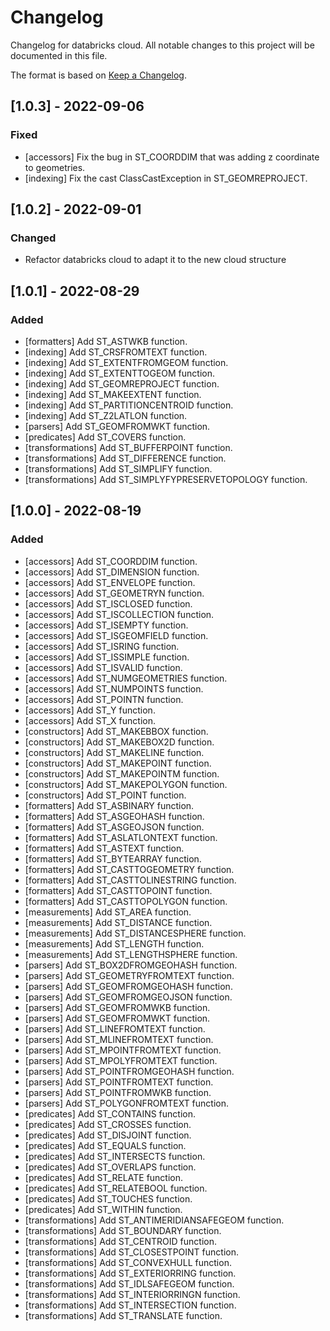 # Changelog

Changelog for databricks cloud. All notable changes to this project will be documented in this file.

The format is based on [Keep a Changelog](https://keepachangelog.com/en/1.0.0/).

## [1.0.3] - 2022-09-06

### Fixed

- [accessors] Fix the bug in ST_COORDDIM that was adding z coordinate to geometries.
- [indexing] Fix the cast ClassCastException in ST_GEOMREPROJECT.

## [1.0.2] - 2022-09-01

### Changed

- Refactor databricks cloud to adapt it to the new cloud structure

## [1.0.1] - 2022-08-29

### Added

- [formatters] Add ST_ASTWKB function.
- [indexing] Add ST_CRSFROMTEXT function.
- [indexing] Add ST_EXTENTFROMGEOM function.
- [indexing] Add ST_EXTENTTOGEOM function.
- [indexing] Add ST_GEOMREPROJECT function.
- [indexing] Add ST_MAKEEXTENT function.
- [indexing] Add ST_PARTITIONCENTROID function.
- [indexing] Add ST_Z2LATLON function.
- [parsers] Add ST_GEOMFROMWKT function.
- [predicates] Add ST_COVERS function.
- [transformations] Add ST_BUFFERPOINT function.
- [transformations] Add ST_DIFFERENCE function.
- [transformations] Add ST_SIMPLIFY function.
- [transformations] Add ST_SIMPLYFYPRESERVETOPOLOGY function.

## [1.0.0] - 2022-08-19

### Added

- [accessors] Add ST_COORDDIM function.
- [accessors] Add ST_DIMENSION function.
- [accessors] Add ST_ENVELOPE function.
- [accessors] Add ST_GEOMETRYN function.
- [accessors] Add ST_ISCLOSED function.
- [accessors] Add ST_ISCOLLECTION function.
- [accessors] Add ST_ISEMPTY function.
- [accessors] Add ST_ISGEOMFIELD function.
- [accessors] Add ST_ISRING function.
- [accessors] Add ST_ISSIMPLE function.
- [accessors] Add ST_ISVALID function.
- [accessors] Add ST_NUMGEOMETRIES function.
- [accessors] Add ST_NUMPOINTS function.
- [accessors] Add ST_POINTN function.
- [accessors] Add ST_Y function.
- [accessors] Add ST_X function.
- [constructors] Add ST_MAKEBBOX function.
- [constructors] Add ST_MAKEBOX2D function.
- [constructors] Add ST_MAKELINE function.
- [constructors] Add ST_MAKEPOINT function.
- [constructors] Add ST_MAKEPOINTM function.
- [constructors] Add ST_MAKEPOLYGON function.
- [constructors] Add ST_POINT function.
- [formatters] Add ST_ASBINARY function.
- [formatters] Add ST_ASGEOHASH function.
- [formatters] Add ST_ASGEOJSON function.
- [formatters] Add ST_ASLATLONTEXT function.
- [formatters] Add ST_ASTEXT function.
- [formatters] Add ST_BYTEARRAY function.
- [formatters] Add ST_CASTTOGEOMETRY function.
- [formatters] Add ST_CASTTOLINESTRING function.
- [formatters] Add ST_CASTTOPOINT function.
- [formatters] Add ST_CASTTOPOLYGON function.
- [measurements] Add ST_AREA function.
- [measurements] Add ST_DISTANCE function.
- [measurements] Add ST_DISTANCESPHERE function.
- [measurements] Add ST_LENGTH function.
- [measurements] Add ST_LENGTHSPHERE function.
- [parsers] Add ST_BOX2DFROMGEOHASH function.
- [parsers] Add ST_GEOMETRYFROMTEXT function.
- [parsers] Add ST_GEOMFROMGEOHASH function.
- [parsers] Add ST_GEOMFROMGEOJSON function.
- [parsers] Add ST_GEOMFROMWKB function.
- [parsers] Add ST_GEOMFROMWKT function.
- [parsers] Add ST_LINEFROMTEXT function.
- [parsers] Add ST_MLINEFROMTEXT function.
- [parsers] Add ST_MPOINTFROMTEXT function.
- [parsers] Add ST_MPOLYFROMTEXT function.
- [parsers] Add ST_POINTFROMGEOHASH function.
- [parsers] Add ST_POINTFROMTEXT function.
- [parsers] Add ST_POINTFROMWKB function.
- [parsers] Add ST_POLYGONFROMTEXT function.
- [predicates] Add ST_CONTAINS function.
- [predicates] Add ST_CROSSES function.
- [predicates] Add ST_DISJOINT function.
- [predicates] Add ST_EQUALS function.
- [predicates] Add ST_INTERSECTS function.
- [predicates] Add ST_OVERLAPS function.
- [predicates] Add ST_RELATE function.
- [predicates] Add ST_RELATEBOOL function.
- [predicates] Add ST_TOUCHES function.
- [predicates] Add ST_WITHIN function.
- [transformations] Add ST_ANTIMERIDIANSAFEGEOM function.
- [transformations] Add ST_BOUNDARY function.
- [transformations] Add ST_CENTROID function.
- [transformations] Add ST_CLOSESTPOINT function.
- [transformations] Add ST_CONVEXHULL function.
- [transformations] Add ST_EXTERIORRING function.
- [transformations] Add ST_IDLSAFEGEOM function.
- [transformations] Add ST_INTERIORRINGN function.
- [transformations] Add ST_INTERSECTION function.
- [transformations] Add ST_TRANSLATE function.

